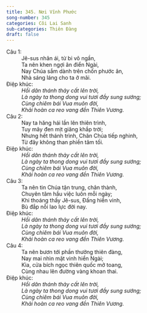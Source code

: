 ```yaml
---
title: 345. Nơi Vĩnh Phước
song-number: 345
categories: Cõi Lai Sanh
sub-categories: Thiên Đàng
draft: false
---
```

<dl><dt>Câu 1:</dt><dd data-verse="1">Jê-sus nhân ái, từ bi vô ngần, <br/>Ta nên khen ngợi ân điển Ngài, <br/>Nay Chúa sắm dành trên chốn phước ân, <br/>Nhà sáng láng cho ta ở mãi. </dd><dt>Điệp khúc:</dt><dd data-chorus="1"><em>Hồi dân thánh thảy cất lên trời, <br/>Là ngày ta thong dong vui tươi đầy sung sướng; <br/>Cùng chiêm bái Vua muôn đời, <br/>Khải hoàn ca reo vang đền Thiên Vương. </em></dd><dt>Câu 2:</dt><dd data-verse="2">Nay ta hăng hái lần lên thiên trình, <br/>Tuy mây đen mịt giăng khắp trời; <br/>Nhưng hết thánh trình, Chân Chúa tiếp nghinh, <br/>Từ đây không than phiền tăm tối. </dd><dt>Điệp khúc:</dt><dd data-chorus="1"><em>Hồi dân thánh thảy cất lên trời, <br/>Là ngày ta thong dong vui tươi đầy sung sướng; <br/>Cùng chiêm bái Vua muôn đời, <br/>Khải hoàn ca reo vang đền Thiên Vương. </em></dd><dt>Câu 3:</dt><dd data-verse="3">Ta nên tin Chúa tận trung, chân thành, <br/>Chuyên tâm hầu việc luôn mỗi ngày; <br/>Khi thoáng thấy Jê-sus, Đấng hiển vinh, <br/>Bù đắp nỗi lao lực đời nay. </dd><dt>Điệp khúc:</dt><dd data-chorus="1"><em>Hồi dân thánh thảy cất lên trời, <br/>Là ngày ta thong dong vui tươi đầy sung sướng; <br/>Cùng chiêm bái Vua muôn đời, <br/>Khải hoàn ca reo vang đền Thiên Vương. </em></dd><dt>Câu 4:</dt><dd data-verse="4">Ta nên bươn tới phần thưởng thiên đàng, <br/>Nay mai nhìn mặt vinh hiển Ngài; <br/>Kìa, cửa bích ngọc thiên quốc mở toang, <br/>Cùng nhau lên đường vàng khoan thai. </dd><dt>Điệp khúc:</dt><dd data-chorus="1"><em>Hồi dân thánh thảy cất lên trời, <br/>Là ngày ta thong dong vui tươi đầy sung sướng; <br/>Cùng chiêm bái Vua muôn đời, <br/>Khải hoàn ca reo vang đền Thiên Vương. </em></dd></dl>